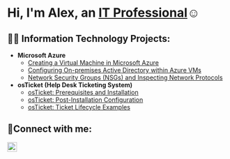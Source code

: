 <h1>Hi, I'm Alex, an <a href="https://linkedin.com/in/Josh">IT Professional</a>☺</h1>

<h2>👨‍💻 Information Technology Projects:</h2>

- <b>Microsoft Azure</b>
  - [Creating a Virtual Machine in Microsoft Azure](https://github.com/jnoriega232/azure-virtualmachine)
  - [Configuring On-premises Active Directory within Azure VMs](https://github.com/jnoriega232/configure-ad)
  - [Network Security Groups (NSGs) and Inspecting Network Protocols](https://github.com/jnoriega232/azure-network-protocols)
- <b>osTicket (Help Desk Ticketing System)</b>
  - [osTicket: Prerequisites and Installation](https://github.com/jnoriega232/osticket-prereqs)
  - [osTicket: Post-Installation Configuration](https://github.com/jnoriega232/post-install-config)
  - [osTicket: Ticket Lifecycle Examples](https://github.com/jnoriega232/ticket-lifecycle)

<h2>🤳Connect with me:</h2>

[<img align="left" alt="Josh | LinkedIn" width="22px" src="https://cdn.jsdelivr.net/npm/simple-icons@v3/icons/linkedin.svg" />][linkedin]

[linkedin]: linkedin.com/in/alexander-noriega
